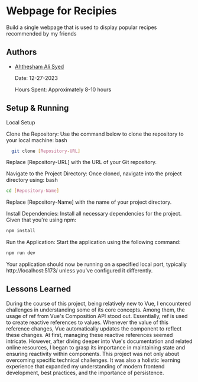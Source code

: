 # Webpage for Recipies

Build a single webpage that is used to display popular recipes recommended by my friends 


## Authors

- [Ahthesham Ali Syed](https://github.com/Ahthe)

  Date: 12-27-2023 

  Hours Spent: Approximately 8-10 hours


## Setup & Running

Local Setup

Clone the Repository: Use the command below to clone the repository to your local machine:
bash

```bash
  git clone [Repository-URL]
```
Replace [Repository-URL] with the URL of your Git repository.

Navigate to the Project Directory: Once cloned, navigate into the project directory using:
bash
```bash
cd [Repository-Name]
```
Replace [Repository-Name] with the name of your project directory.

Install Dependencies: Install all necessary dependencies for the project. Given that you're using npm:
```bash
npm install
```
Run the Application: Start the application using the following command:
```bash
npm run dev
```
Your application should now be running on a specified local port, typically http://localhost:5173/ unless you've configured it differently.



## Lessons Learned

During the course of this project, being relatively new to Vue, I encountered challenges in understanding some of its core concepts. Among them, the usage of ref from Vue's Composition API stood out. Essentially, ref is used to create reactive references to values. Whenever the value of this reference changes, Vue automatically updates the component to reflect these changes. At first, managing these reactive references seemed intricate. However, after diving deeper into Vue's documentation and related online resources, I began to grasp its importance in maintaining state and ensuring reactivity within components. This project was not only about overcoming specific technical challenges. It was also a holistic learning experience that expanded my understanding of modern frontend development, best practices, and the importance of persistence.


